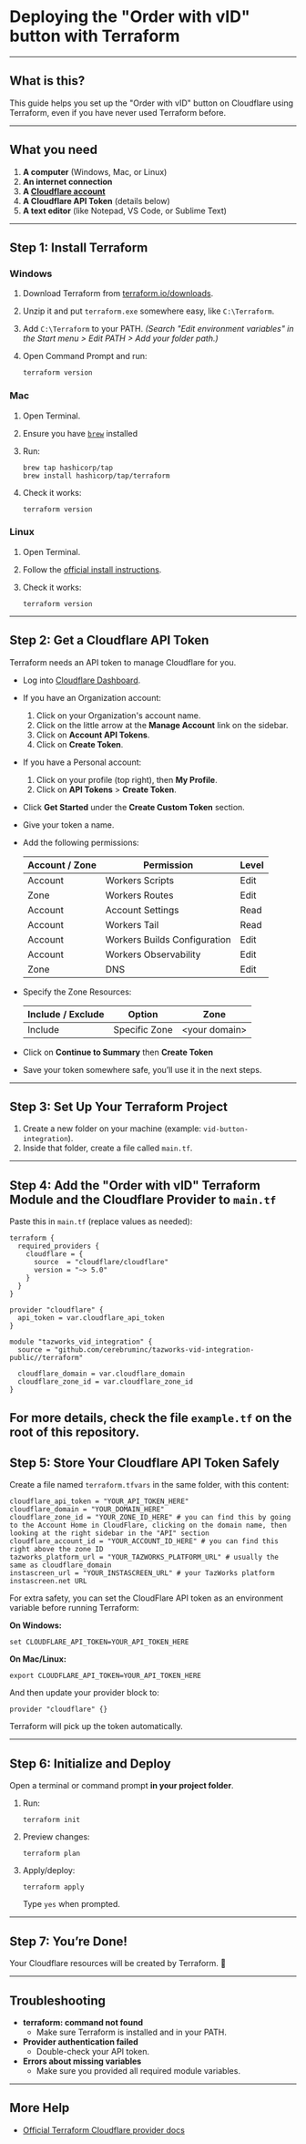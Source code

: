 # Deploying the "Order with vID" button with Terraform

---

## What is this?

This guide helps you set up the "Order with vID" button on Cloudflare using Terraform, even if you have never used Terraform before.

---

## What you need

1. **A computer** (Windows, Mac, or Linux)
2. **An internet connection**
3. **A [Cloudflare account](https://dash.cloudflare.com/sign-up)**
4. **A Cloudflare API Token** (details below)
5. **A text editor** (like Notepad, VS Code, or Sublime Text)

---

## Step 1: Install Terraform

### Windows

1. Download Terraform from [terraform.io/downloads](https://www.terraform.io/downloads).
2. Unzip it and put `terraform.exe` somewhere easy, like `C:\Terraform`.
3. Add `C:\Terraform` to your PATH.
   *(Search "Edit environment variables" in the Start menu > Edit PATH > Add your folder path.)*
4. Open Command Prompt and run:

   ```
   terraform version
   ```

### Mac

1. Open Terminal.
2. Ensure you have [`brew`](https://brew.sh/) installed
3. Run:

   ```
   brew tap hashicorp/tap
   brew install hashicorp/tap/terraform
   ```
4. Check it works:

   ```
   terraform version
   ```

### Linux

1. Open Terminal.
2. Follow the [official install instructions](http://developer.hashicorp.com/terraform/install#linux).
3. Check it works:

   ```
   terraform version
   ```

---

## Step 2: Get a Cloudflare API Token

Terraform needs an API token to manage Cloudflare for you.

-  Log into [Cloudflare Dashboard](https://dash.cloudflare.com/).
-  If you have an Organization account:
    1. Click on your Organization's account name.
    2. Click on the little arrow at the **Manage Account** link on the sidebar.
    3. Click on **Account API Tokens**.
    4. Click on **Create Token**.
-  If you have a Personal account:
    1. Click on your profile (top right), then **My Profile**.
    2. Click on **API Tokens** > **Create Token**.

- Click **Get Started** under the **Create Custom Token** section.
- Give your token a name.
- Add the following permissions:

  | Account / Zone | Permission                   | Level |
  |----------------|------------------------------|-------|
  | Account        | Workers Scripts              | Edit  |
  | Zone           | Workers Routes               | Edit  |
  | Account        | Account Settings             | Read  |
  | Account        | Workers Tail                 | Read  |
  | Account        | Workers Builds Configuration | Edit  |
  | Account        | Workers Observability        | Edit  |
  | Zone           | DNS                          | Edit  |

- Specify the Zone Resources:

  | Include / Exclude | Option              | Zone             |
  |-------------------|---------------------|------------------|
  | Include           | Specific Zone       | \<your domain\>  |

- Click on **Continue to Summary** then **Create Token**
- Save your token somewhere safe, you’ll use it in the next steps.

---

## Step 3: Set Up Your Terraform Project

1. Create a new folder on your machine (example: `vid-button-integration`).
2. Inside that folder, create a file called `main.tf`.

---

## Step 4: Add the "Order with vID" Terraform Module and the Cloudflare Provider to `main.tf`

Paste this in `main.tf` (replace values as needed):

```hcl
terraform {
  required_providers {
    cloudflare = {
      source  = "cloudflare/cloudflare"
      version = "~> 5.0"
    }
  }
}

provider "cloudflare" {
  api_token = var.cloudflare_api_token
}

module "tazworks_vid_integration" {
  source = "github.com/cerebruminc/tazworks-vid-integration-public//terraform"

  cloudflare_domain = var.cloudflare_domain
  cloudflare_zone_id = var.cloudflare_zone_id
}
```

For more details, check the file `example.tf` on the root of this repository.
---

## Step 5: Store Your Cloudflare API Token Safely

Create a file named `terraform.tfvars` in the same folder, with this content:

```
cloudflare_api_token = "YOUR_API_TOKEN_HERE"
cloudflare_domain = "YOUR_DOMAIN_HERE"
cloudflare_zone_id = "YOUR_ZONE_ID_HERE" # you can find this by going to the Account Home in CloudFlare, clicking on the domain name, then looking at the right sidebar in the "API" section
cloudflare_account_id = "YOUR_ACCOUNT_ID_HERE" # you can find this right above the zone ID
tazworks_platform_url = "YOUR_TAZWORKS_PLATFORM_URL" # usually the same as cloudflare_domain
instascreen_url = "YOUR_INSTASCREEN_URL" # your TazWorks platform instascreen.net URL

```

For extra safety, you can set the CloudFlare API token as an environment variable before running Terraform:

**On Windows:**

```
set CLOUDFLARE_API_TOKEN=YOUR_API_TOKEN_HERE
```

**On Mac/Linux:**

```
export CLOUDFLARE_API_TOKEN=YOUR_API_TOKEN_HERE
```

And then update your provider block to:

```hcl
provider "cloudflare" {}
```

Terraform will pick up the token automatically.

---

## Step 6: Initialize and Deploy

Open a terminal or command prompt **in your project folder**.

1. Run:

   ```
   terraform init
   ```

2. Preview changes:

   ```
   terraform plan
   ```

3. Apply/deploy:

   ```
   terraform apply
   ```

   Type `yes` when prompted.

---

## Step 7: You’re Done!

Your Cloudflare resources will be created by Terraform. 🎉

---

## Troubleshooting

- **terraform: command not found**
  - Make sure Terraform is installed and in your PATH.
- **Provider authentication failed**
  - Double-check your API token.
- **Errors about missing variables**
  - Make sure you provided all required module variables.

---

## More Help

* [Official Terraform Cloudflare provider docs](https://registry.terraform.io/providers/cloudflare/cloudflare/latest/docs)

